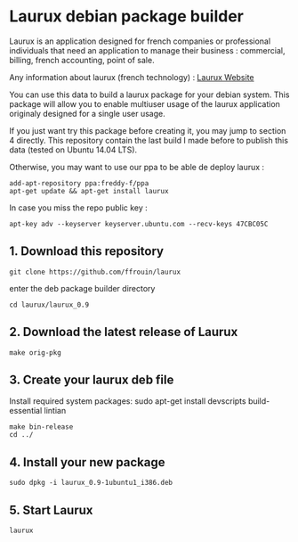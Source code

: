 # Laurux debian package builder

Laurux is an application designed for french companies or professional
individuals that need an application to manage their business : commercial,
billing, french accounting, point of sale.

Any information about laurux (french technology) : [Laurux Website](http://www.laurux.fr)

You can use this data to build a laurux package for your debian
system. This package will allow you to enable multiuser usage of
the laurux application originaly designed for a single user usage.

If you just want try this package before creating it, you may jump
to section 4 directly. This repository contain the last build I made
before to publish this data (tested on Ubuntu 14.04 LTS).

Otherwise, you may want to use our ppa to be able de deploy laurux :

	add-apt-repository ppa:freddy-f/ppa
	apt-get update && apt-get install laurux

In case you miss the repo public key :

	apt-key adv --keyserver keyserver.ubuntu.com --recv-keys 47CBC05C

## 1. Download this repository

	git clone https://github.com/ffrouin/laurux

enter the deb package builder directory

	cd laurux/laurux_0.9

## 2. Download the latest release of Laurux

	make orig-pkg

## 3. Create your laurux deb file

Install required system packages:
	sudo apt-get install devscripts build-essential lintian

	make bin-release
	cd ../

## 4. Install your new package

	sudo dpkg -i laurux_0.9-1ubuntu1_i386.deb

## 5. Start Laurux

	laurux

